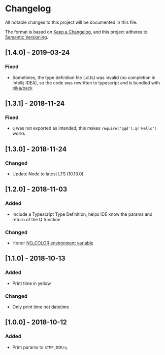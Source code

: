 # Changelog

All notable changes to this project will be documented in this file.

The format is based on [Keep a Changelog](https://keepachangelog.com/en/1.0.0/),
and this project adheres to [Semantic Versioning](https://semver.org/spec/v2.0.0.html).

## [1.4.0] - 2019-03-24

### Fixed

- Sometimes, the type definition file (.d.ts) was invalid (no completion in Intellij IDEA), so the code was rewritten to
 typescript and is bundled with [pika/pack](https://github.com/pikapkg/pack)

## [1.3.1] - 2018-11-24

### Fixed

- `q` was not exported as intended, this makes `require('qqd').q('Hello')` works

## [1.3.0] - 2018-11-24

### Changed

- Update Node to latest LTS (10.13.0)

## [1.2.0] - 2018-11-03

### Added

- Include a Typescript Type Definition, helps IDE know the params and return of the Q function

### Changed

- Honor [NO_COLOR environment variable](https://no-color.org)

## [1.1.0] - 2018-10-13

### Added

- Print time in yellow

### Changed

- Only print time not datetime

## [1.0.0] - 2018-10-12

### Added

- Print params to `$TMP_DIR/q`
